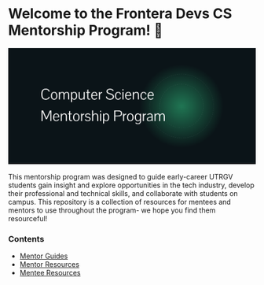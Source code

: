 # Welcome to the Frontera Devs CS Mentorship Program! 👋
![CS Mentorship Program Banner](https://github.com/dsc-utrgv/cs-mentorship-program/blob/main/assets/mandmheader.png)

This mentorship program was designed to guide early-career UTRGV students gain insight and explore opportunities in the tech industry, develop their professional and technical skills, and collaborate with students on campus. This repository is a collection of resources for mentees and mentors to use throughout the program- we hope you find them resourceful! 

### Contents
- [Mentor Guides](https://github.com/dsc-utrgv/cs-mentorship-program/tree/main/mentor-guides)
- [Mentor Resources](https://github.com/dsc-utrgv/cs-mentorship-program/tree/main/mentor-resources)
- [Mentee Resources](https://github.com/dsc-utrgv/cs-mentorship-program/tree/main/mentee-resources)
